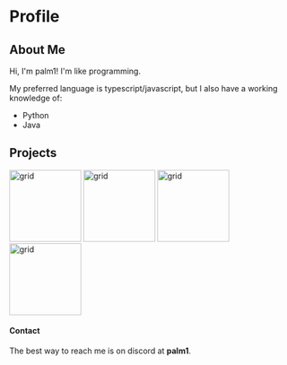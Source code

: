 # Profile

## About Me
Hi, I'm palm1! I'm like programming.

My preferred language is typescript/javascript, but I also have a working knowledge of:
 - Python
 - Java

## Projects
<section className="section">
  <div className="image-grid">
      <a href="../../../EasyAsShops"><img src="../../../EasyAsShops/raw/main/images/badge.png?raw=true" alt="grid" width=128 ></img></a>
      <a href="../../../EasyAsCommands"><img src="../../../EasyAsCommands/raw/main/images/badge.png?raw=true" alt="grid" width=128 ></img></a>
      <a href="../../../OttoUpdater"><img src="../../../OttoUpdater/raw/main/images/badge.png?raw=true" alt="grid" width=128 ></img></a>
      <a href="../../../VanillaFormWrapper"><img src="../../../VanillaFormWrapper/raw/main/images/badge.png?raw=true" alt="grid" width=128 ></img></a>
  </div>

</section>

#### Contact
The best way to reach me is on discord at **palm1**.
